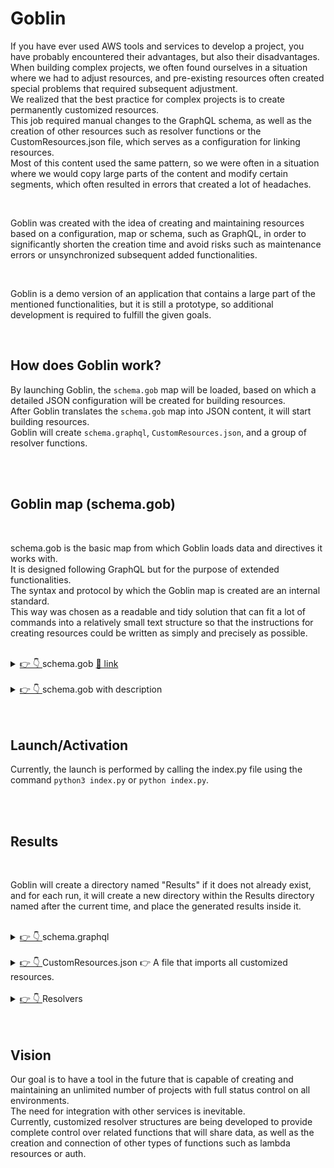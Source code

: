 # Goblin

If you have ever used AWS tools and services to develop a project, you have probably encountered their advantages, but also their disadvantages.<br/>
When building complex projects, we often found ourselves in a situation where we had to adjust resources, and pre-existing resources often created special problems that required subsequent adjustment.<br/>
We realized that the best practice for complex projects is to create permanently customized resources.<br/>
This job required manual changes to the GraphQL schema, as well as the creation of other resources such as resolver functions or the CustomResources.json file, which serves as a configuration for linking resources.<br/>
Most of this content used the same pattern, so we were often in a situation where we would copy large parts of the content and modify certain segments, which often resulted in errors that created a lot of headaches.<br/>

<br/>

Goblin was created with the idea of creating and maintaining resources based on a configuration, map or schema, such as GraphQL, in order to significantly shorten the creation time and avoid risks such as maintenance errors or unsynchronized subsequent added functionalities.<br/>

<br/>

Goblin is a demo version of an application that contains a large part of the mentioned functionalities, but it is still a prototype, so additional development is required to fulfill the given goals.<br/>


<br>

## <a>How does Goblin work?</a>

By launching Goblin, the `schema.gob` map will be loaded, based on which a detailed JSON configuration will be created for building resources.<br/>
After Goblin translates the `schema.gob` map into JSON content, it will start building resources.<br/> 
Goblin will create `schema.graphql`, `CustomResources.json`, and a group of resolver functions.<br/>

<br>
<br>

## <a>Goblin map (schema.gob)</a>

<br>

schema.gob is the basic map from which Goblin loads data and directives it works with.<br/> 
It is designed following GraphQL but for the purpose of extended functionalities.<br/>
The syntax and protocol by which the Goblin map is created are an internal standard.<br/>
This way was chosen as a readable and tidy solution that can fit a lot of commands into a relatively small text structure so that the instructions for creating resources could be written as simply and precisely as possible.<br/>
<br>

<details id="#schema.gob">
<summary><a href="#schema.gob"> 👉 👇 </a> schema.gob <a href="https://github.com/Tech387-Partners/Aws-Resources-Builder/blob/master/Goblin/Sources/schema.gob"> 🔗 link</a></summary>

<br>

Here is an example of the basic schema.gob map.<br/>
Currently, it does not support states such as comments, blank lines, and the like, so the map with details and description is in the following section.<br/>

<br>
<div>
    <img src="https://github.com/Tech387-Partners/Aws-Resources-Builder/blob/master/doc/src/Goblin-db.svg" alt="drawing" width="800"/>
    <p>svg</p>
</div>

<br>

<div>
    <img src="https://github.com/Tech387-Partners/Aws-Resources-Builder/blob/master/doc/src/Goblin.png" alt="drawing" width="800"/>
    <p>png</p>
</div>
<br>


```text
[START_ENUMS]
[start_enum] Package
KG
PCS
[end_enum]
[END_ENUMS]
[START_MODELS]
[start_model] Supplier C+ U+ D- G+ L-
companyName String m! ci! ui?
contactName String m! ci! ui?
city String m! ci! ui?
country String m? ci? ui?
phone String m! ci! ui?
fax String m! ci! ui?
email String m! ci! ui? {"index":{"name":"SupplierByEmail","factor":"Email","inputArgs":[]}}
products [Product] m? ci- ui- {"hasMany":{"indexName":"ProductBySupplier","fields":["id"]}}
[end_model]
[start_model] Customer C+ U+ D- G+ L-
firstName String m! ci! ui?
lastName String m! ci! ui?
city String m! ci! ui?
country String m? ci? ui?
phone String m! ci! ui?
email String m! ci! ui? {"index":{"name":"customerByEmail","factor":"Email","inputArgs":[]}}
orders [Order] m? ci- ui- {"hasMany":{"indexName":"OrderByCustomer","fields":["id"]}}
[end_model]
[start_model] Product C+ U+ D- G+ L-
name String m! ci! ui?
suplierID ID m! ci! ui- 
unitPrice Float m! ci! ui?
package Package m! ci! ui?
isDiscounted Boolean m! ci! ui?
[end_model]
[start_model] Order C+ U+ D- G+ L-
date AWSDateTime m! ci! ui? 
customerID ID m! ci! ui-
totalAmount Float m! ci! ui?
[end_model]
[start_model] OrderItem C+ U+ D- G+ L-
orderID ID m! ci! ui-
productID ID m! ci! ui-
unitPrice Float m! ci! ui?
quantity Float m! ci! ui-
[end_model]
[END_MODELS]
```

</details>

<br>

<details id="#schema.gob">
<summary><a href="#schema.gob"> 👉 👇 </a> schema.gob with description </summary>


```text
[START_ENUMS]                    # Beginning of the field with configuration for enumerative types and values
[start_enum] Package             # Beginning of one enum type
KG                               # Enum value/case ...
PCS
[end_enum]                       # End of one enum type
[END_ENUMS]                      # End of the field with configuration for enums
[START_MODELS]                                                                                  # Beginning of the field with configuration for models
[start_model] Supplier C+ U+ D- G+ L-                                                           # Beginning/header of one model
companyName String m! ci! ui?                                                                   # Model argument
contactName String m! ci! ui?
city String m! ci! ui?
country String m? ci? ui?
phone String m! ci! ui?
fax String m! ci! ui?
email String m! ci! ui? {"index":{"name":"SupplierByEmail","factor":"Email","inputArgs":[]}}    # Argument with extended settings
products [Product] m? ci- ui- {"hasMany":{"indexName":"ProductBySupplier","fields":["id"]}}     # List argument with extended settings
[end_model]                                                                                     # End of the model
[start_model] Customer C+ U+ D- G+ L-
firstName String m! ci! ui?
lastName String m! ci! ui?
city String m! ci! ui?
country String m? ci? ui?
phone String m! ci! ui?
email String m! ci! ui? {"index":{"name":"customerByEmail","factor":"Email","inputArgs":[]}}
orders [Order] m? ci- ui- {"hasMany":{"indexName":"OrderByCustomer","fields":["id"]}}
[end_model]
[start_model] Product C+ U+ D- G+ L-
name String m! ci! ui?
suplierID ID m! ci! ui- 
unitPrice Float m! ci! ui?
package Package m! ci! ui?
isDiscounted Boolean m! ci! ui?
[end_model]
[start_model] Order C+ U+ D- G+ L-
date AWSDateTime m! ci! ui? 
customerID ID m! ci! ui-
totalAmount Float m! ci! ui?
[end_model]
[start_model] OrderItem C+ U+ D- G+ L-
orderID ID m! ci! ui-
productID ID m! ci! ui-
unitPrice Float m! ci! ui?
quantity Float m! ci! ui-
[end_model]
[END_MODELS]
```


**Model header** <a>[start_model] Supplier C+ U+ D- G+ L-</a>
* [start_model] -> Starting marker of the field that contains information about one model
* Supplier -> Name of the model
* C+ -> Marker for the existence of a customized CREATE segment (`+` - exists, `-` does not exist)
* U+ -> Marker for the existence of a customized UPDATE segment (`+` - exists, `-` does not exist)
* D- -> Marker for the existence of a customized DELETE segment (`+` - exists, `-` does not exist)
* G+ -> Marker for the existence of a customized GET segment (`+` - exists, `-` does not exist)
* L- -> Marker for the existence of a customized LIST segment (`+` - exists, `-` does not exist)

**Example of an argument** <a>companyName String m! ci! ui? </a>
* companyName -> Argument name
* String -> Data type
* m! -> Status marker of the argument (m! NOT_NULL, m? NULL)
* ci! -> Status marker in the create input model (ci! - mandatory, ci? - optional, ci- does not exist in the create input structure)
* ui? -> Status marker in the update input model (ui! - mandatory, ui? - optional, ui- does not exist in the update input structure)

**Example of an argument with extended settings** <a>companyName String m! ci! ui? {"index":{"name":"SupplierByEmail","factor":"Email","inputArgs":[]}}</a>
* companyName -> Argument name
* String -> Data type
* m! -> Status marker of the argument (m! NOT_NULL, m? NULL)
* ci! -> Status marker in the create input model (ci! - mandatory, ci? - optional, ci- does not exist in the create input structure)
* ui? -> Status marker in the update input model (ui! - mandatory, ui? - optional, ui- does not exist in the update input structure)
* {"index":{"name":"SupplierByEmail","factor":"Email","inputArgs":[]}} -> Data required to create GSI and related structures

**Example of a list argument with extended settings** <a>products [Product] m? ci- ui- {"hasMany":{"indexName":"ProductBySupplier","fields":["id"]}}</a>
* products -> Argument name
* [Product] -> Data type
* m? -> Status marker of the argument (m! NOT_NULL, m? NULL)
* ci- -> Status marker in the create input model **Always disabled**
* ui- -> Status marker in the update input model **Always disabled**
* {"hasMany":{"indexName":"ProductBySupplier","fields":["id"]}} -> Data required to create a GSI relationship


</details>


<br>
<br>

## <a>Launch/Activation</a>

Currently, the launch is performed by calling the index.py file using the command `python3 index.py` or `python index.py`.

<br>
<br>

## <a>Results</a>

<br>

Goblin will create a directory named "Results" if it does not already exist, and for each run, it will create a new directory within the Results directory named after the current time, and place the generated results inside it.

<br>

<details id="#schema.graphql">
<summary><a href="#schema.graphql"> 👉 👇 </a> schema.graphql </summary>

A file named schema.graphql will be created with a clearly defined structure of models, input entities for creating, updating, and deleting items, as well as precisely crafted subscriptions mutations and queries.<br/>
If we take a closer look, we will see that schema.graphql is generated exactly according to the directives from the schema.gob map where it is clearly defined which resources will be customized and which ones GraphQL will create by default.<br/><br/>


```graphql
type Supplier @model(mutations: { delete: "deleteSupplier" }, queries: { list: "listSuppliers" }) {
  id: ID!
  companyName: String!
  contactName: String!
  city: String!
  country: String
  phone: String!
  fax: String!
  email: String! @index(name: "SupplierByEmail")
  products: [Product] @hasMany(indexName: "ProductBySupplier", fields: ["id"])
}

type Customer @model(mutations: { delete: "deleteCustomer" }, queries: { list: "listCustomers" }) {
  id: ID!
  firstName: String!
  lastName: String!
  city: String!
  country: String
  phone: String!
  email: String! @index(name: "customerByEmail")
  orders: [Order] @hasMany(indexName: "OrderByCustomer", fields: ["id"])
}

type Product @model(mutations: { delete: "deleteProduct" }, queries: { list: "listProducts" }) {
  id: ID!
  name: String!
  suplierID: ID!
  unitPrice: Float!
  package: Package!
  isDiscounted: Boolean!
}

type Order @model(mutations: { delete: "deleteOrder" }, queries: { list: "listOrders" }) {
  id: ID!
  date: AWSDateTime!
  customerID: ID!
  totalAmount: Float!
}

type OrderItem @model(mutations: { delete: "deleteOrderItem" }, queries: { list: "listOrderItems" }) {
  id: ID!
  orderID: ID!
  productID: ID!
  unitPrice: Float!
  quantity: Float!
}


#===================== [ START ] Input Supplier ===================== ]
input CreateSupplierInput {
  id: ID!
  companyName: String!
  contactName: String!
  city: String!
  country: String
  phone: String!
  fax: String!
  email: String!
}

input UpdateSupplierInput {
  id: ID
  companyName: String
  contactName: String
  city: String
  country: String
  phone: String
  fax: String
  email: String
}
#====================== [ END ] Input Supplier ====================== ]

#===================== [ START ] Input Customer ===================== ]
input CreateCustomerInput {
  id: ID!
  firstName: String!
  lastName: String!
  city: String!
  country: String
  phone: String!
  email: String!
}

input UpdateCustomerInput {
  id: ID
  firstName: String
  lastName: String
  city: String
  country: String
  phone: String
  email: String
}
#====================== [ END ] Input Customer ====================== ]

#===================== [ START ] Input Product ===================== ]
input CreateProductInput {
  id: ID!
  name: String!
  suplierID: ID!
  unitPrice: Float!
  package: Package!
  isDiscounted: Boolean!
}

input UpdateProductInput {
  id: ID
  name: String
  unitPrice: Float
  package: Package
  isDiscounted: Boolean
}
#====================== [ END ] Input Product ====================== ]

#===================== [ START ] Input Order ===================== ]
input CreateOrderInput {
  id: ID!
  date: AWSDateTime!
  customerID: ID!
  totalAmount: Float!
}

input UpdateOrderInput {
  id: ID
  date: AWSDateTime
  totalAmount: Float
}
#====================== [ END ] Input Order ====================== ]

#===================== [ START ] Input OrderItem ===================== ]
input CreateOrderItemInput {
  id: ID!
  orderID: ID!
  productID: ID!
  unitPrice: Float!
  quantity: Float!
}

input UpdateOrderItemInput {
  id: ID
  unitPrice: Float
}
#====================== [ END ] Input OrderItem ====================== ]


type Mutation {
  createSupplier(input: CreateSupplierInput!): Supplier @aws_api_key @aws_cognito_user_pools
  updateSupplier(input: UpdateSupplierInput!): Supplier @aws_api_key @aws_cognito_user_pools
  createCustomer(input: CreateCustomerInput!): Customer @aws_api_key @aws_cognito_user_pools
  updateCustomer(input: UpdateCustomerInput!): Customer @aws_api_key @aws_cognito_user_pools
  createProduct(input: CreateProductInput!): Product @aws_api_key @aws_cognito_user_pools
  updateProduct(input: UpdateProductInput!): Product @aws_api_key @aws_cognito_user_pools
  createOrder(input: CreateOrderInput!): Order @aws_api_key @aws_cognito_user_pools
  updateOrder(input: UpdateOrderInput!): Order @aws_api_key @aws_cognito_user_pools
  createOrderItem(input: CreateOrderItemInput!): OrderItem @aws_api_key @aws_cognito_user_pools
  updateOrderItem(input: UpdateOrderItemInput!): OrderItem @aws_api_key @aws_cognito_user_pools
}

type Subscription {
  onCreateSupplier: Supplier @aws_subscribe(mutations: ["createSupplier"]) @aws_api_key @aws_cognito_user_pools
  onUpdateSupplier: Supplier @aws_subscribe(mutations: ["updateSupplier"]) @aws_api_key @aws_cognito_user_pools
  onCreateCustomer: Customer @aws_subscribe(mutations: ["createCustomer"]) @aws_api_key @aws_cognito_user_pools
  onUpdateCustomer: Customer @aws_subscribe(mutations: ["updateCustomer"]) @aws_api_key @aws_cognito_user_pools
  onCreateProduct: Product @aws_subscribe(mutations: ["createProduct"]) @aws_api_key @aws_cognito_user_pools
  onUpdateProduct: Product @aws_subscribe(mutations: ["updateProduct"]) @aws_api_key @aws_cognito_user_pools
  onCreateOrder: Order @aws_subscribe(mutations: ["createOrder"]) @aws_api_key @aws_cognito_user_pools
  onUpdateOrder: Order @aws_subscribe(mutations: ["updateOrder"]) @aws_api_key @aws_cognito_user_pools
  onCreateOrderItem: OrderItem @aws_subscribe(mutations: ["createOrderItem"]) @aws_api_key @aws_cognito_user_pools
  onUpdateOrderItem: OrderItem @aws_subscribe(mutations: ["updateOrderItem"]) @aws_api_key @aws_cognito_user_pools
}

type Query {
  getSupplier(id: ID!): Supplier @aws_api_key @aws_cognito_user_pools
  getSupplierByEmail(): Supplier @aws_api_key @aws_cognito_user_pools
  getCustomer(id: ID!): Customer @aws_api_key @aws_cognito_user_pools
  getCustomerByEmail(): Customer @aws_api_key @aws_cognito_user_pools
  getProduct(id: ID!): Product @aws_api_key @aws_cognito_user_pools
  getOrder(id: ID!): Order @aws_api_key @aws_cognito_user_pools
  getOrderItem(id: ID!): OrderItem @aws_api_key @aws_cognito_user_pools
}
```

</details>

<br>

<details id="#CustomResources.json">
<summary><a href="#CustomResources.json"> 👉 👇 </a> CustomResources.json 👉 A file that imports all customized resources. </summary>

<br/>

As can be seen in the generated example, Goblin has created a CustomResources.json configuration that imports all customized resources into the Amplify project.<br/>
What is important to emphasize is how much manual effort it takes to create such a structure with the risk of writing errors, while Goblin creates it almost instantly and without errors.<br/>
It is also important to note for this example that Goblin has created items that previously had to be created completely manually, such as 'get' functions based on GSI. <br/><br/>

<br>

```json
{
    "FunctionCreateCustomer": {
        "Properties": {
            "ApiId": {
                "Ref": "AppSyncApiId"
            },
            "DataSourceName": "CustomerTable",
            "FunctionVersion": "2018-05-29",
            "Name": "Mutation_createCustomer_Function",
            "RequestMappingTemplateS3Location": {
                "Fn::Sub": [
                    "s3://${S3DeploymentBucket}/${S3DeploymentRootKey}/resolvers/Mutation.createCustomer.req.vtl",
                    {
                        "S3DeploymentBucket": {
                            "Ref": "S3DeploymentBucket"
                        },
                        "S3DeploymentRootKey": {
                            "Ref": "S3DeploymentRootKey"
                        }
                    }
                ]
            },
            "ResponseMappingTemplateS3Location": {
                "Fn::Sub": [
                    "s3://${S3DeploymentBucket}/${S3DeploymentRootKey}/resolvers/Mutation.createCustomer.res.vtl",
                    {
                        "S3DeploymentBucket": {
                            "Ref": "S3DeploymentBucket"
                        },
                        "S3DeploymentRootKey": {
                            "Ref": "S3DeploymentRootKey"
                        }
                    }
                ]
            }
        },
        "Type": "AWS::AppSync::FunctionConfiguration"
    },
    "FunctionCreateOrder": {
        "Properties": {
            "ApiId": {
                "Ref": "AppSyncApiId"
            },
            "DataSourceName": "OrderTable",
            "FunctionVersion": "2018-05-29",
            "Name": "Mutation_createOrder_Function",
            "RequestMappingTemplateS3Location": {
                "Fn::Sub": [
                    "s3://${S3DeploymentBucket}/${S3DeploymentRootKey}/resolvers/Mutation.createOrder.req.vtl",
                    {
                        "S3DeploymentBucket": {
                            "Ref": "S3DeploymentBucket"
                        },
                        "S3DeploymentRootKey": {
                            "Ref": "S3DeploymentRootKey"
                        }
                    }
                ]
            },
            "ResponseMappingTemplateS3Location": {
                "Fn::Sub": [
                    "s3://${S3DeploymentBucket}/${S3DeploymentRootKey}/resolvers/Mutation.createOrder.res.vtl",
                    {
                        "S3DeploymentBucket": {
                            "Ref": "S3DeploymentBucket"
                        },
                        "S3DeploymentRootKey": {
                            "Ref": "S3DeploymentRootKey"
                        }
                    }
                ]
            }
        },
        "Type": "AWS::AppSync::FunctionConfiguration"
    },
    "FunctionCreateOrderItem": {
        "Properties": {
            "ApiId": {
                "Ref": "AppSyncApiId"
            },
            "DataSourceName": "OrderItemTable",
            "FunctionVersion": "2018-05-29",
            "Name": "Mutation_createOrderItem_Function",
            "RequestMappingTemplateS3Location": {
                "Fn::Sub": [
                    "s3://${S3DeploymentBucket}/${S3DeploymentRootKey}/resolvers/Mutation.createOrderItem.req.vtl",
                    {
                        "S3DeploymentBucket": {
                            "Ref": "S3DeploymentBucket"
                        },
                        "S3DeploymentRootKey": {
                            "Ref": "S3DeploymentRootKey"
                        }
                    }
                ]
            },
            "ResponseMappingTemplateS3Location": {
                "Fn::Sub": [
                    "s3://${S3DeploymentBucket}/${S3DeploymentRootKey}/resolvers/Mutation.createOrderItem.res.vtl",
                    {
                        "S3DeploymentBucket": {
                            "Ref": "S3DeploymentBucket"
                        },
                        "S3DeploymentRootKey": {
                            "Ref": "S3DeploymentRootKey"
                        }
                    }
                ]
            }
        },
        "Type": "AWS::AppSync::FunctionConfiguration"
    },
    "FunctionCreateProduct": {
        "Properties": {
            "ApiId": {
                "Ref": "AppSyncApiId"
            },
            "DataSourceName": "ProductTable",
            "FunctionVersion": "2018-05-29",
            "Name": "Mutation_createProduct_Function",
            "RequestMappingTemplateS3Location": {
                "Fn::Sub": [
                    "s3://${S3DeploymentBucket}/${S3DeploymentRootKey}/resolvers/Mutation.createProduct.req.vtl",
                    {
                        "S3DeploymentBucket": {
                            "Ref": "S3DeploymentBucket"
                        },
                        "S3DeploymentRootKey": {
                            "Ref": "S3DeploymentRootKey"
                        }
                    }
                ]
            },
            "ResponseMappingTemplateS3Location": {
                "Fn::Sub": [
                    "s3://${S3DeploymentBucket}/${S3DeploymentRootKey}/resolvers/Mutation.createProduct.res.vtl",
                    {
                        "S3DeploymentBucket": {
                            "Ref": "S3DeploymentBucket"
                        },
                        "S3DeploymentRootKey": {
                            "Ref": "S3DeploymentRootKey"
                        }
                    }
                ]
            }
        },
        "Type": "AWS::AppSync::FunctionConfiguration"
    },
    "FunctionCreateSupplier": {
        "Properties": {
            "ApiId": {
                "Ref": "AppSyncApiId"
            },
            "DataSourceName": "SupplierTable",
            "FunctionVersion": "2018-05-29",
            "Name": "Mutation_createSupplier_Function",
            "RequestMappingTemplateS3Location": {
                "Fn::Sub": [
                    "s3://${S3DeploymentBucket}/${S3DeploymentRootKey}/resolvers/Mutation.createSupplier.req.vtl",
                    {
                        "S3DeploymentBucket": {
                            "Ref": "S3DeploymentBucket"
                        },
                        "S3DeploymentRootKey": {
                            "Ref": "S3DeploymentRootKey"
                        }
                    }
                ]
            },
            "ResponseMappingTemplateS3Location": {
                "Fn::Sub": [
                    "s3://${S3DeploymentBucket}/${S3DeploymentRootKey}/resolvers/Mutation.createSupplier.res.vtl",
                    {
                        "S3DeploymentBucket": {
                            "Ref": "S3DeploymentBucket"
                        },
                        "S3DeploymentRootKey": {
                            "Ref": "S3DeploymentRootKey"
                        }
                    }
                ]
            }
        },
        "Type": "AWS::AppSync::FunctionConfiguration"
    },
    "FunctionGetCustomer": {
        "Properties": {
            "ApiId": {
                "Ref": "AppSyncApiId"
            },
            "DataSourceName": "CustomerTable",
            "FunctionVersion": "2018-05-29",
            "Name": "Query_getCustomer_Function",
            "RequestMappingTemplateS3Location": {
                "Fn::Sub": [
                    "s3://${S3DeploymentBucket}/${S3DeploymentRootKey}/resolvers/Query.getCustomer.req.vtl",
                    {
                        "S3DeploymentBucket": {
                            "Ref": "S3DeploymentBucket"
                        },
                        "S3DeploymentRootKey": {
                            "Ref": "S3DeploymentRootKey"
                        }
                    }
                ]
            },
            "ResponseMappingTemplateS3Location": {
                "Fn::Sub": [
                    "s3://${S3DeploymentBucket}/${S3DeploymentRootKey}/resolvers/Query.getCustomer.res.vtl",
                    {
                        "S3DeploymentBucket": {
                            "Ref": "S3DeploymentBucket"
                        },
                        "S3DeploymentRootKey": {
                            "Ref": "S3DeploymentRootKey"
                        }
                    }
                ]
            }
        },
        "Type": "AWS::AppSync::FunctionConfiguration"
    },
    "FunctionGetCustomerByEmail": {
        "Properties": {
            "ApiId": {
                "Ref": "AppSyncApiId"
            },
            "DataSourceName": "CustomerTable",
            "FunctionVersion": "2018-05-29",
            "Name": "Query_getCustomerByEmail_Function",
            "RequestMappingTemplateS3Location": {
                "Fn::Sub": [
                    "s3://${S3DeploymentBucket}/${S3DeploymentRootKey}/resolvers/Query.getCustomerByEmail.req.vtl",
                    {
                        "S3DeploymentBucket": {
                            "Ref": "S3DeploymentBucket"
                        },
                        "S3DeploymentRootKey": {
                            "Ref": "S3DeploymentRootKey"
                        }
                    }
                ]
            },
            "ResponseMappingTemplateS3Location": {
                "Fn::Sub": [
                    "s3://${S3DeploymentBucket}/${S3DeploymentRootKey}/resolvers/Query.getCustomerByEmail.res.vtl",
                    {
                        "S3DeploymentBucket": {
                            "Ref": "S3DeploymentBucket"
                        },
                        "S3DeploymentRootKey": {
                            "Ref": "S3DeploymentRootKey"
                        }
                    }
                ]
            }
        },
        "Type": "AWS::AppSync::FunctionConfiguration"
    },
    "FunctionGetOrder": {
        "Properties": {
            "ApiId": {
                "Ref": "AppSyncApiId"
            },
            "DataSourceName": "OrderTable",
            "FunctionVersion": "2018-05-29",
            "Name": "Query_getOrder_Function",
            "RequestMappingTemplateS3Location": {
                "Fn::Sub": [
                    "s3://${S3DeploymentBucket}/${S3DeploymentRootKey}/resolvers/Query.getOrder.req.vtl",
                    {
                        "S3DeploymentBucket": {
                            "Ref": "S3DeploymentBucket"
                        },
                        "S3DeploymentRootKey": {
                            "Ref": "S3DeploymentRootKey"
                        }
                    }
                ]
            },
            "ResponseMappingTemplateS3Location": {
                "Fn::Sub": [
                    "s3://${S3DeploymentBucket}/${S3DeploymentRootKey}/resolvers/Query.getOrder.res.vtl",
                    {
                        "S3DeploymentBucket": {
                            "Ref": "S3DeploymentBucket"
                        },
                        "S3DeploymentRootKey": {
                            "Ref": "S3DeploymentRootKey"
                        }
                    }
                ]
            }
        },
        "Type": "AWS::AppSync::FunctionConfiguration"
    },
    "FunctionGetOrderItem": {
        "Properties": {
            "ApiId": {
                "Ref": "AppSyncApiId"
            },
            "DataSourceName": "OrderItemTable",
            "FunctionVersion": "2018-05-29",
            "Name": "Query_getOrderItem_Function",
            "RequestMappingTemplateS3Location": {
                "Fn::Sub": [
                    "s3://${S3DeploymentBucket}/${S3DeploymentRootKey}/resolvers/Query.getOrderItem.req.vtl",
                    {
                        "S3DeploymentBucket": {
                            "Ref": "S3DeploymentBucket"
                        },
                        "S3DeploymentRootKey": {
                            "Ref": "S3DeploymentRootKey"
                        }
                    }
                ]
            },
            "ResponseMappingTemplateS3Location": {
                "Fn::Sub": [
                    "s3://${S3DeploymentBucket}/${S3DeploymentRootKey}/resolvers/Query.getOrderItem.res.vtl",
                    {
                        "S3DeploymentBucket": {
                            "Ref": "S3DeploymentBucket"
                        },
                        "S3DeploymentRootKey": {
                            "Ref": "S3DeploymentRootKey"
                        }
                    }
                ]
            }
        },
        "Type": "AWS::AppSync::FunctionConfiguration"
    },
    "FunctionGetProduct": {
        "Properties": {
            "ApiId": {
                "Ref": "AppSyncApiId"
            },
            "DataSourceName": "ProductTable",
            "FunctionVersion": "2018-05-29",
            "Name": "Query_getProduct_Function",
            "RequestMappingTemplateS3Location": {
                "Fn::Sub": [
                    "s3://${S3DeploymentBucket}/${S3DeploymentRootKey}/resolvers/Query.getProduct.req.vtl",
                    {
                        "S3DeploymentBucket": {
                            "Ref": "S3DeploymentBucket"
                        },
                        "S3DeploymentRootKey": {
                            "Ref": "S3DeploymentRootKey"
                        }
                    }
                ]
            },
            "ResponseMappingTemplateS3Location": {
                "Fn::Sub": [
                    "s3://${S3DeploymentBucket}/${S3DeploymentRootKey}/resolvers/Query.getProduct.res.vtl",
                    {
                        "S3DeploymentBucket": {
                            "Ref": "S3DeploymentBucket"
                        },
                        "S3DeploymentRootKey": {
                            "Ref": "S3DeploymentRootKey"
                        }
                    }
                ]
            }
        },
        "Type": "AWS::AppSync::FunctionConfiguration"
    },
    "FunctionGetSupplier": {
        "Properties": {
            "ApiId": {
                "Ref": "AppSyncApiId"
            },
            "DataSourceName": "SupplierTable",
            "FunctionVersion": "2018-05-29",
            "Name": "Query_getSupplier_Function",
            "RequestMappingTemplateS3Location": {
                "Fn::Sub": [
                    "s3://${S3DeploymentBucket}/${S3DeploymentRootKey}/resolvers/Query.getSupplier.req.vtl",
                    {
                        "S3DeploymentBucket": {
                            "Ref": "S3DeploymentBucket"
                        },
                        "S3DeploymentRootKey": {
                            "Ref": "S3DeploymentRootKey"
                        }
                    }
                ]
            },
            "ResponseMappingTemplateS3Location": {
                "Fn::Sub": [
                    "s3://${S3DeploymentBucket}/${S3DeploymentRootKey}/resolvers/Query.getSupplier.res.vtl",
                    {
                        "S3DeploymentBucket": {
                            "Ref": "S3DeploymentBucket"
                        },
                        "S3DeploymentRootKey": {
                            "Ref": "S3DeploymentRootKey"
                        }
                    }
                ]
            }
        },
        "Type": "AWS::AppSync::FunctionConfiguration"
    },
    "FunctionGetSupplierByEmail": {
        "Properties": {
            "ApiId": {
                "Ref": "AppSyncApiId"
            },
            "DataSourceName": "SupplierTable",
            "FunctionVersion": "2018-05-29",
            "Name": "Query_getSupplierByEmail_Function",
            "RequestMappingTemplateS3Location": {
                "Fn::Sub": [
                    "s3://${S3DeploymentBucket}/${S3DeploymentRootKey}/resolvers/Query.getSupplierByEmail.req.vtl",
                    {
                        "S3DeploymentBucket": {
                            "Ref": "S3DeploymentBucket"
                        },
                        "S3DeploymentRootKey": {
                            "Ref": "S3DeploymentRootKey"
                        }
                    }
                ]
            },
            "ResponseMappingTemplateS3Location": {
                "Fn::Sub": [
                    "s3://${S3DeploymentBucket}/${S3DeploymentRootKey}/resolvers/Query.getSupplierByEmail.res.vtl",
                    {
                        "S3DeploymentBucket": {
                            "Ref": "S3DeploymentBucket"
                        },
                        "S3DeploymentRootKey": {
                            "Ref": "S3DeploymentRootKey"
                        }
                    }
                ]
            }
        },
        "Type": "AWS::AppSync::FunctionConfiguration"
    },
    "FunctionUpdateCustomer": {
        "Properties": {
            "ApiId": {
                "Ref": "AppSyncApiId"
            },
            "DataSourceName": "CustomerTable",
            "FunctionVersion": "2018-05-29",
            "Name": "Mutation_updateCustomer_Function",
            "RequestMappingTemplateS3Location": {
                "Fn::Sub": [
                    "s3://${S3DeploymentBucket}/${S3DeploymentRootKey}/resolvers/Mutation.updateCustomer.req.vtl",
                    {
                        "S3DeploymentBucket": {
                            "Ref": "S3DeploymentBucket"
                        },
                        "S3DeploymentRootKey": {
                            "Ref": "S3DeploymentRootKey"
                        }
                    }
                ]
            },
            "ResponseMappingTemplateS3Location": {
                "Fn::Sub": [
                    "s3://${S3DeploymentBucket}/${S3DeploymentRootKey}/resolvers/Mutation.updateCustomer.res.vtl",
                    {
                        "S3DeploymentBucket": {
                            "Ref": "S3DeploymentBucket"
                        },
                        "S3DeploymentRootKey": {
                            "Ref": "S3DeploymentRootKey"
                        }
                    }
                ]
            }
        },
        "Type": "AWS::AppSync::FunctionConfiguration"
    },
    "FunctionUpdateOrder": {
        "Properties": {
            "ApiId": {
                "Ref": "AppSyncApiId"
            },
            "DataSourceName": "OrderTable",
            "FunctionVersion": "2018-05-29",
            "Name": "Mutation_updateOrder_Function",
            "RequestMappingTemplateS3Location": {
                "Fn::Sub": [
                    "s3://${S3DeploymentBucket}/${S3DeploymentRootKey}/resolvers/Mutation.updateOrder.req.vtl",
                    {
                        "S3DeploymentBucket": {
                            "Ref": "S3DeploymentBucket"
                        },
                        "S3DeploymentRootKey": {
                            "Ref": "S3DeploymentRootKey"
                        }
                    }
                ]
            },
            "ResponseMappingTemplateS3Location": {
                "Fn::Sub": [
                    "s3://${S3DeploymentBucket}/${S3DeploymentRootKey}/resolvers/Mutation.updateOrder.res.vtl",
                    {
                        "S3DeploymentBucket": {
                            "Ref": "S3DeploymentBucket"
                        },
                        "S3DeploymentRootKey": {
                            "Ref": "S3DeploymentRootKey"
                        }
                    }
                ]
            }
        },
        "Type": "AWS::AppSync::FunctionConfiguration"
    },
    "FunctionUpdateOrderItem": {
        "Properties": {
            "ApiId": {
                "Ref": "AppSyncApiId"
            },
            "DataSourceName": "OrderItemTable",
            "FunctionVersion": "2018-05-29",
            "Name": "Mutation_updateOrderItem_Function",
            "RequestMappingTemplateS3Location": {
                "Fn::Sub": [
                    "s3://${S3DeploymentBucket}/${S3DeploymentRootKey}/resolvers/Mutation.updateOrderItem.req.vtl",
                    {
                        "S3DeploymentBucket": {
                            "Ref": "S3DeploymentBucket"
                        },
                        "S3DeploymentRootKey": {
                            "Ref": "S3DeploymentRootKey"
                        }
                    }
                ]
            },
            "ResponseMappingTemplateS3Location": {
                "Fn::Sub": [
                    "s3://${S3DeploymentBucket}/${S3DeploymentRootKey}/resolvers/Mutation.updateOrderItem.res.vtl",
                    {
                        "S3DeploymentBucket": {
                            "Ref": "S3DeploymentBucket"
                        },
                        "S3DeploymentRootKey": {
                            "Ref": "S3DeploymentRootKey"
                        }
                    }
                ]
            }
        },
        "Type": "AWS::AppSync::FunctionConfiguration"
    },
    "FunctionUpdateProduct": {
        "Properties": {
            "ApiId": {
                "Ref": "AppSyncApiId"
            },
            "DataSourceName": "ProductTable",
            "FunctionVersion": "2018-05-29",
            "Name": "Mutation_updateProduct_Function",
            "RequestMappingTemplateS3Location": {
                "Fn::Sub": [
                    "s3://${S3DeploymentBucket}/${S3DeploymentRootKey}/resolvers/Mutation.updateProduct.req.vtl",
                    {
                        "S3DeploymentBucket": {
                            "Ref": "S3DeploymentBucket"
                        },
                        "S3DeploymentRootKey": {
                            "Ref": "S3DeploymentRootKey"
                        }
                    }
                ]
            },
            "ResponseMappingTemplateS3Location": {
                "Fn::Sub": [
                    "s3://${S3DeploymentBucket}/${S3DeploymentRootKey}/resolvers/Mutation.updateProduct.res.vtl",
                    {
                        "S3DeploymentBucket": {
                            "Ref": "S3DeploymentBucket"
                        },
                        "S3DeploymentRootKey": {
                            "Ref": "S3DeploymentRootKey"
                        }
                    }
                ]
            }
        },
        "Type": "AWS::AppSync::FunctionConfiguration"
    },
    "FunctionUpdateSupplier": {
        "Properties": {
            "ApiId": {
                "Ref": "AppSyncApiId"
            },
            "DataSourceName": "SupplierTable",
            "FunctionVersion": "2018-05-29",
            "Name": "Mutation_updateSupplier_Function",
            "RequestMappingTemplateS3Location": {
                "Fn::Sub": [
                    "s3://${S3DeploymentBucket}/${S3DeploymentRootKey}/resolvers/Mutation.updateSupplier.req.vtl",
                    {
                        "S3DeploymentBucket": {
                            "Ref": "S3DeploymentBucket"
                        },
                        "S3DeploymentRootKey": {
                            "Ref": "S3DeploymentRootKey"
                        }
                    }
                ]
            },
            "ResponseMappingTemplateS3Location": {
                "Fn::Sub": [
                    "s3://${S3DeploymentBucket}/${S3DeploymentRootKey}/resolvers/Mutation.updateSupplier.res.vtl",
                    {
                        "S3DeploymentBucket": {
                            "Ref": "S3DeploymentBucket"
                        },
                        "S3DeploymentRootKey": {
                            "Ref": "S3DeploymentRootKey"
                        }
                    }
                ]
            }
        },
        "Type": "AWS::AppSync::FunctionConfiguration"
    },
    "PipelineCreateCustomer": {
        "DependsOn": [
            "FunctionCreateCustomer"
        ],
        "Properties": {
            "ApiId": {
                "Ref": "AppSyncApiId"
            },
            "FieldName": "createCustomer",
            "Kind": "PIPELINE",
            "PipelineConfig": {
                "Functions": [
                    {
                        "Fn::GetAtt": [
                            "FunctionCreateCustomer",
                            "FunctionId"
                        ]
                    }
                ]
            },
            "RequestMappingTemplate": "{}",
            "ResponseMappingTemplate": "$util.toJson($ctx.result)",
            "TypeName": "Mutation"
        },
        "Type": "AWS::AppSync::Resolver"
    },
    "PipelineCreateOrder": {
        "DependsOn": [
            "FunctionCreateOrder"
        ],
        "Properties": {
            "ApiId": {
                "Ref": "AppSyncApiId"
            },
            "FieldName": "createOrder",
            "Kind": "PIPELINE",
            "PipelineConfig": {
                "Functions": [
                    {
                        "Fn::GetAtt": [
                            "FunctionCreateOrder",
                            "FunctionId"
                        ]
                    }
                ]
            },
            "RequestMappingTemplate": "{}",
            "ResponseMappingTemplate": "$util.toJson($ctx.result)",
            "TypeName": "Mutation"
        },
        "Type": "AWS::AppSync::Resolver"
    },
    "PipelineCreateOrderItem": {
        "DependsOn": [
            "FunctionCreateOrderItem"
        ],
        "Properties": {
            "ApiId": {
                "Ref": "AppSyncApiId"
            },
            "FieldName": "createOrderItem",
            "Kind": "PIPELINE",
            "PipelineConfig": {
                "Functions": [
                    {
                        "Fn::GetAtt": [
                            "FunctionCreateOrderItem",
                            "FunctionId"
                        ]
                    }
                ]
            },
            "RequestMappingTemplate": "{}",
            "ResponseMappingTemplate": "$util.toJson($ctx.result)",
            "TypeName": "Mutation"
        },
        "Type": "AWS::AppSync::Resolver"
    },
    "PipelineCreateProduct": {
        "DependsOn": [
            "FunctionCreateProduct"
        ],
        "Properties": {
            "ApiId": {
                "Ref": "AppSyncApiId"
            },
            "FieldName": "createProduct",
            "Kind": "PIPELINE",
            "PipelineConfig": {
                "Functions": [
                    {
                        "Fn::GetAtt": [
                            "FunctionCreateProduct",
                            "FunctionId"
                        ]
                    }
                ]
            },
            "RequestMappingTemplate": "{}",
            "ResponseMappingTemplate": "$util.toJson($ctx.result)",
            "TypeName": "Mutation"
        },
        "Type": "AWS::AppSync::Resolver"
    },
    "PipelineCreateSupplier": {
        "DependsOn": [
            "FunctionCreateSupplier"
        ],
        "Properties": {
            "ApiId": {
                "Ref": "AppSyncApiId"
            },
            "FieldName": "createSupplier",
            "Kind": "PIPELINE",
            "PipelineConfig": {
                "Functions": [
                    {
                        "Fn::GetAtt": [
                            "FunctionCreateSupplier",
                            "FunctionId"
                        ]
                    }
                ]
            },
            "RequestMappingTemplate": "{}",
            "ResponseMappingTemplate": "$util.toJson($ctx.result)",
            "TypeName": "Mutation"
        },
        "Type": "AWS::AppSync::Resolver"
    },
    "PipelineGetCustomer": {
        "DependsOn": [
            "FunctionGetCustomer"
        ],
        "Properties": {
            "ApiId": {
                "Ref": "AppSyncApiId"
            },
            "FieldName": "getCustomer",
            "Kind": "PIPELINE",
            "PipelineConfig": {
                "Functions": [
                    {
                        "Fn::GetAtt": [
                            "FunctionGetCustomer",
                            "FunctionId"
                        ]
                    }
                ]
            },
            "RequestMappingTemplate": "{}",
            "ResponseMappingTemplate": "$util.toJson($ctx.result)",
            "TypeName": "Query"
        },
        "Type": "AWS::AppSync::Resolver"
    },
    "PipelineGetCustomerByEmail": {
        "DependsOn": [
            "FunctionGetCustomerByEmail"
        ],
        "Properties": {
            "ApiId": {
                "Ref": "AppSyncApiId"
            },
            "FieldName": "getCustomerByEmail",
            "Kind": "PIPELINE",
            "PipelineConfig": {
                "Functions": [
                    {
                        "Fn::GetAtt": [
                            "FunctionGetCustomerByEmail",
                            "FunctionId"
                        ]
                    }
                ]
            },
            "RequestMappingTemplate": "{}",
            "ResponseMappingTemplate": "$util.toJson($ctx.result)",
            "TypeName": "Query"
        },
        "Type": "AWS::AppSync::Resolver"
    },
    "PipelineGetOrder": {
        "DependsOn": [
            "FunctionGetOrder"
        ],
        "Properties": {
            "ApiId": {
                "Ref": "AppSyncApiId"
            },
            "FieldName": "getOrder",
            "Kind": "PIPELINE",
            "PipelineConfig": {
                "Functions": [
                    {
                        "Fn::GetAtt": [
                            "FunctionGetOrder",
                            "FunctionId"
                        ]
                    }
                ]
            },
            "RequestMappingTemplate": "{}",
            "ResponseMappingTemplate": "$util.toJson($ctx.result)",
            "TypeName": "Query"
        },
        "Type": "AWS::AppSync::Resolver"
    },
    "PipelineGetOrderItem": {
        "DependsOn": [
            "FunctionGetOrderItem"
        ],
        "Properties": {
            "ApiId": {
                "Ref": "AppSyncApiId"
            },
            "FieldName": "getOrderItem",
            "Kind": "PIPELINE",
            "PipelineConfig": {
                "Functions": [
                    {
                        "Fn::GetAtt": [
                            "FunctionGetOrderItem",
                            "FunctionId"
                        ]
                    }
                ]
            },
            "RequestMappingTemplate": "{}",
            "ResponseMappingTemplate": "$util.toJson($ctx.result)",
            "TypeName": "Query"
        },
        "Type": "AWS::AppSync::Resolver"
    },
    "PipelineGetProduct": {
        "DependsOn": [
            "FunctionGetProduct"
        ],
        "Properties": {
            "ApiId": {
                "Ref": "AppSyncApiId"
            },
            "FieldName": "getProduct",
            "Kind": "PIPELINE",
            "PipelineConfig": {
                "Functions": [
                    {
                        "Fn::GetAtt": [
                            "FunctionGetProduct",
                            "FunctionId"
                        ]
                    }
                ]
            },
            "RequestMappingTemplate": "{}",
            "ResponseMappingTemplate": "$util.toJson($ctx.result)",
            "TypeName": "Query"
        },
        "Type": "AWS::AppSync::Resolver"
    },
    "PipelineGetSupplier": {
        "DependsOn": [
            "FunctionGetSupplier"
        ],
        "Properties": {
            "ApiId": {
                "Ref": "AppSyncApiId"
            },
            "FieldName": "getSupplier",
            "Kind": "PIPELINE",
            "PipelineConfig": {
                "Functions": [
                    {
                        "Fn::GetAtt": [
                            "FunctionGetSupplier",
                            "FunctionId"
                        ]
                    }
                ]
            },
            "RequestMappingTemplate": "{}",
            "ResponseMappingTemplate": "$util.toJson($ctx.result)",
            "TypeName": "Query"
        },
        "Type": "AWS::AppSync::Resolver"
    },
    "PipelineGetSupplierByEmail": {
        "DependsOn": [
            "FunctionGetSupplierByEmail"
        ],
        "Properties": {
            "ApiId": {
                "Ref": "AppSyncApiId"
            },
            "FieldName": "getSupplierByEmail",
            "Kind": "PIPELINE",
            "PipelineConfig": {
                "Functions": [
                    {
                        "Fn::GetAtt": [
                            "FunctionGetSupplierByEmail",
                            "FunctionId"
                        ]
                    }
                ]
            },
            "RequestMappingTemplate": "{}",
            "ResponseMappingTemplate": "$util.toJson($ctx.result)",
            "TypeName": "Query"
        },
        "Type": "AWS::AppSync::Resolver"
    },
    "PipelineUpdateCustomer": {
        "DependsOn": [
            "FunctionUpdateCustomer"
        ],
        "Properties": {
            "ApiId": {
                "Ref": "AppSyncApiId"
            },
            "FieldName": "updateCustomer",
            "Kind": "PIPELINE",
            "PipelineConfig": {
                "Functions": [
                    {
                        "Fn::GetAtt": [
                            "FunctionUpdateCustomer",
                            "FunctionId"
                        ]
                    }
                ]
            },
            "RequestMappingTemplate": "{}",
            "ResponseMappingTemplate": "$util.toJson($ctx.result)",
            "TypeName": "Mutation"
        },
        "Type": "AWS::AppSync::Resolver"
    },
    "PipelineUpdateOrder": {
        "DependsOn": [
            "FunctionUpdateOrder"
        ],
        "Properties": {
            "ApiId": {
                "Ref": "AppSyncApiId"
            },
            "FieldName": "updateOrder",
            "Kind": "PIPELINE",
            "PipelineConfig": {
                "Functions": [
                    {
                        "Fn::GetAtt": [
                            "FunctionUpdateOrder",
                            "FunctionId"
                        ]
                    }
                ]
            },
            "RequestMappingTemplate": "{}",
            "ResponseMappingTemplate": "$util.toJson($ctx.result)",
            "TypeName": "Mutation"
        },
        "Type": "AWS::AppSync::Resolver"
    },
    "PipelineUpdateOrderItem": {
        "DependsOn": [
            "FunctionUpdateOrderItem"
        ],
        "Properties": {
            "ApiId": {
                "Ref": "AppSyncApiId"
            },
            "FieldName": "updateOrderItem",
            "Kind": "PIPELINE",
            "PipelineConfig": {
                "Functions": [
                    {
                        "Fn::GetAtt": [
                            "FunctionUpdateOrderItem",
                            "FunctionId"
                        ]
                    }
                ]
            },
            "RequestMappingTemplate": "{}",
            "ResponseMappingTemplate": "$util.toJson($ctx.result)",
            "TypeName": "Mutation"
        },
        "Type": "AWS::AppSync::Resolver"
    },
    "PipelineUpdateProduct": {
        "DependsOn": [
            "FunctionUpdateProduct"
        ],
        "Properties": {
            "ApiId": {
                "Ref": "AppSyncApiId"
            },
            "FieldName": "updateProduct",
            "Kind": "PIPELINE",
            "PipelineConfig": {
                "Functions": [
                    {
                        "Fn::GetAtt": [
                            "FunctionUpdateProduct",
                            "FunctionId"
                        ]
                    }
                ]
            },
            "RequestMappingTemplate": "{}",
            "ResponseMappingTemplate": "$util.toJson($ctx.result)",
            "TypeName": "Mutation"
        },
        "Type": "AWS::AppSync::Resolver"
    },
    "PipelineUpdateSupplier": {
        "DependsOn": [
            "FunctionUpdateSupplier"
        ],
        "Properties": {
            "ApiId": {
                "Ref": "AppSyncApiId"
            },
            "FieldName": "updateSupplier",
            "Kind": "PIPELINE",
            "PipelineConfig": {
                "Functions": [
                    {
                        "Fn::GetAtt": [
                            "FunctionUpdateSupplier",
                            "FunctionId"
                        ]
                    }
                ]
            },
            "RequestMappingTemplate": "{}",
            "ResponseMappingTemplate": "$util.toJson($ctx.result)",
            "TypeName": "Mutation"
        },
        "Type": "AWS::AppSync::Resolver"
    }
}
```
</details>

<br>

<details id="#vtl-resolvers">
<summary><a href="#vtl-resolvers"> 👉 👇 </a> Resolvers </summary>

<br>

One of the segments for which Goblin is responsible is the resolvers segment.<br/>
In the results, Goblin will create vtl req-res functions for you in the resolvers directory.<br/>
The example includes functions that always require manual access, but instead of your developer, Goblin will create functions based on the specified GSI if it is specified in the map for an argument of a model.<br/>

<br>

```java
$util.toJson({
  "version": "2018-05-29",
  "operation": "Query",
  "limit": 10000,
  "query": {
      "expression":"#email = :email",
      "expressionNames":{
         "#email":"email"
      },
      "expressionValues":{
         ":email":{
            "S":"$email"
         }
      }
   },
  "index": "customerByEmail",
  "scanIndexForward": true
})
```

<br>

```java
#if( $ctx.error )
  $util.error($ctx.error.message, $ctx.error.type)
#end
#if( !$ctx.result.items.isEmpty() && $ctx.result.scannedCount >= 1 )
  $util.qr($ctx.stash.put("customerByEmail", $ctx.result.items[0]))
  #if( $ctx.info.fieldName != "getCustomerByEmail" )
    $util.toJson(null)
  #else
    $util.toJson($ctx.result)
  #end
#else
  #if( $ctx.result.items.isEmpty() && $ctx.result.scannedCount >= 1 )
$util.unauthorized()
  #end
  $util.toJson(null)
#end
```

<br>

</details>

<br>
<br>

## <a>Vision</a>

Our goal is to have a tool in the future that is capable of creating and maintaining an unlimited number of projects with full status control on all environments.<br/>
The need for integration with other services is inevitable.<br/>
Currently, customized resolver structures are being developed to provide complete control over related functions that will share data, as well as the creation and connection of other types of functions such as lambda resources or auth.<br/>

<br><br><br>